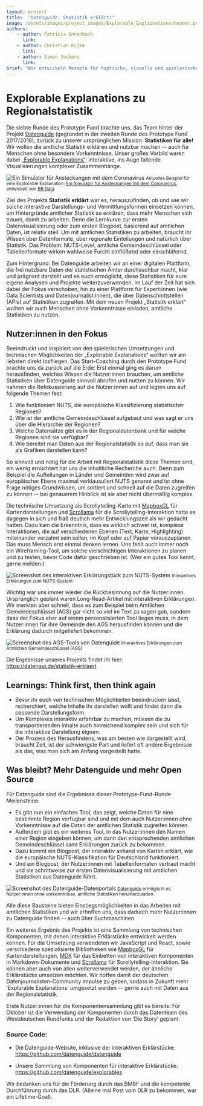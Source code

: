 ```yaml
---
layout: project
title:  "Datenguide: Statistik erklärt!"
image: /assets/images/project_images/Explorable_Explainations/header.png
authors:
    - author: Patricia Ennenbach
      link:
    - author: Christian Rijke
      link:
    - author: Simon Jockers
      link:
brief: "Wir entwickeln Rezepte für haptische, visuelle und spielerische Darstellungsformen von Statistik."
---
```


# Explorable Explanations zu Regionalstatistik

Die siebte Runde des Prototype Fund brachte uns, das Team hinter der Projekt [Datenguide](https://datengui.de) (gegründet in der zweiten Runde des Prototype Fund 2017/2018), zurück zu unserer ursprünglichen Mission: **Statistiken für alle!** Wir wollen die amtliche Statistik erklären und nutzbar machen -- auch für Menschen ohne besondere Vorkenntnisse. Unser großes Vorbild waren dabei [„Explorable Explanations“](https://explorabl.es/): interaktive, ins Auge fallende Visualisierungen komplexer Zusammenhänge.

![Ein Simulator für Ansteckungen mit dem Coronavirus](/assets/images/project_images/Explorable_Explainations/corona_sim.gif)
<small>Aktuelles Beispiel für eine Explorable Explanation: [Ein Simulator für Ansteckungen mit dem Coronavirus](http://web.br.de/interaktiv/corona-simulation/), entwickelt von [BR Data](https://www.br.de/extra/br-data/)</small>

Ziel des Projekts **Statistik erklärt** war es, herauszufinden, ob und wie wir solche interaktive Darstellungs- und Vermittlungsformen einsetzen können, um Hintergründe amtlicher Statistik so erklären, dass mehr Menschen sich trauen, damit zu arbeiten. Denn die Lernkurve zur ersten Datenvisualisierung oder zum ersten Blogpost, basierend auf amtlichen Daten, ist relativ steil. Um mit amtlichen Statistiken zu arbeiten, braucht ihr Wissen über Datenformate, über regionale Einteilungen und natürlich über Statistik. Das Problem: NUTS-Level, amtliche Gemeindeschlüssel oder Tabellenformate wirken wahlweise Furcht einflößend oder einschläfernd.

Zum Hintergrund: Bei Datenguide arbeiten wir an einer digitalen Plattform, die frei nutzbare Daten der statistischen Ämter durchsuchbar macht, klar und prägnant darstellt und es euch ermöglicht, diese Statistiken für eure eigene Analysen und Projekte weiterzuverwenden. Im Lauf der Zeit hat sich dabei der Fokus verschoben, hin zu einer Plattform für Expert:innen (wie Data Scientists und Datenjournalist:innen), die über Datenschnittstellen (APIs) auf Statistiken zugreifen. Mit dem neuen Projekt „Statistik erklärt“ wollten wir auch Menschen ohne Vorkenntnisse einladen, amtliche Statistiken zu nutzen. 

## Nutzer:innen in den Fokus

Beeindruckt und inspiriert von den spielerischen Umsetzungen und technischen Möglichkeiten der „Explorable Explanations“ wollten wir am liebsten direkt losfliegen. Das Start-Coaching durch den Prototype Fund brachte uns da zurück auf die Erde: Erst einmal ging es darum herausfinden, welches Wissen die Nutzer:innen brauchen, um amtliche Statistiken über Datenguide sinnvoll abrufen und nutzen zu können. Wir nahmen die Refokussierung auf die Nutzer:innen auf und legten uns auf folgende Themen fest: 

1. Wie funktioniert NUTS, die europäische Klassifizierung statistischer Regionen?
2. Wie ist der amtliche Gemeindeschlüssel aufgebaut und was sagt er uns über die Hierarchie der Regionen?
3. Welche Datensätze gibt es in der Regionaldatenbank und für welche Regionen sind sie verfügbar?
4. Wie bereitet man Daten aus der Regionalstatistik so auf, dass man sie als Grafiken darstellen kann?

So sinnvoll und nötig für die Arbeit mit Regionalstatistik diese Themen sind, ein wenig ernüchtert hat uns die inhaltliche Recherche auch. Denn zum Beispiel die Aufteilungen in Länder und Gemeinden wird zwar auf europäischer Ebene maximal verklausuliert NUTS genannt und ist ohne Frage nötiges Grundwissen, um sortiert und schnell auf die Daten zugreifen zu können -- bei genauerem Hinblick ist sie aber nicht übermäßig komplex.

Die technische Umsetzung als Scrollytelling-Karte mit [MapboxGL](https://docs.mapbox.com/mapbox-gl-js/) für Kartendarstellungen und [Scrollama](https://pudding.cool/process/introducing-scrollama/) für die Scrollytelling-Interaktion hatte es dagegen in sich und fraß deutlich mehr Entwicklungszeit als wir gedacht hatten. Dazu kam die Erkenntnis, dass es wirklich schwer ist, komplexe Interaktionen, die auf verschiedenen Ebenen (Text, Karte, Highlighting) miteinander verzahnt sein sollen, im Kopf oder auf Papier vorauszuplanen. Das muss Mensch erst einmal denken lernen. Uns fehlt auch immer noch ein Wireframing-Tool, um solche vielschichtigen Interaktionen zu planen und zu testen, bevor Code dafür geschrieben ist. (Wer ein gutes Tool kennt, gerne melden.) 

![Screenshot des interaktiven Erklärungstück zum NUTS-System](/assets/images/project_images/Explorable_Explainations/datenguide_nuts.png)
<small>Interaktives Erklärungen zum NUTS-System</small>

Wichtig war uns immer wieder die Rückbesinnung auf die Nutzer:innen. Ursprünglich geplant waren Long-Read-Artikel mit interaktiven Erklärungen. Wir merkten aber schnell, dass es zum Beispiel beim Amtlichen Gemeindeschlüssel (AGS) gar nicht so viel im Text zu sagen gab, sondern dass der Fokus eher auf einem personalisierten Tool liegen muss, in dem Nutzer:innen für ihre Gemeinde den AGS herausfinden können und die Erklärung dadurch mitgeliefert bekommen.

![Screenshot des AGS-Tools von Datenguide](/assets/images/project_images/Explorable_Explainations/datenguide_ags.png)
<small>Interaktives Erklärungen zum Amtlichen Gemeindeschlüssel (AGS)</small>

Die Ergebnisse unseres Projekts findet ihr hier:  
<https://datengui.de/statistik-erklaert>

## Learnings: Think first, then think again

- Bevor ihr euch von technischen Möglichkeiten beeindrucken lasst, recherchiert, welche Inhalte ihr darstellen wollt und findet dann die passende Darstellungsform.
- Um Komplexes interaktiv erfahrbar zu machen, müssen die zu transportierenden Inhalte auch hinreichend komplex sein und sich für die interaktive Darstellung eignen. 
- Der Prozess des Herausfindens, was am besten wie dargestellt wird, braucht Zeit, ist der schwierigste Part und liefert oft andere Ergebnisse als das, was man sich am Anfang vorgestellt hatte.

## Was bleibt? Mehr Datenguide und mehr Open Source

Für Datenguide sind die Ergebnisse dieser Prototype-Fund-Runde Meilensteine:

- Es gibt nun ein einfaches Tool, das zeigt, welche Daten für eine bestimmte Region verfügbar sind und mit dem auch Nutzer:innen ohne Vorkenntnisse auf die Daten der amtlichen Statistik zugreifen können.
- Außerdem gibt es ein weiteres Tool, in das Nutzer:innen den Namen einer Region eingeben können, um dann den entsprechenden amtlichen Gemeindeschlüssel samt Erklärungen zurück zu bekommen.
- Dazu kommt ein Blogpost, der interaktiv anhand von Karten erklärt, wie die europäische NUTS-Klassifikation für Deutschland funktioniert.
- Und ein Blogpost, der Nutzer:innen mit Tabellenformaten vertraut macht und sie schrittweise zur ersten Datenvisualisierung mit amtlichen Statistiken aus Datenguide führt.

![Screenshot des Datenguide-Datenportals](/assets/images/project_images/Explorable_Explainations/datenguide_datenportal.png)
<small>[Datenguide](https://datengui.de/statistiken) ermöglicht es Nutzer:innen ohne vorkenntnisse, amtliche Statistiken herunterzuladen.</small>

Alle diese Bausteine bieten Einstiegsmöglichkeiten in das Arbeiten mit amtlichen Statistiken und wir erhoffen uns, dass dadurch mehr Nutzer:innen zu Datenguide finden -- auch über Suchmaschinen. 

Ein weiteres Ergebnis des Projekts ist eine Sammlung von technischen Komponenten, mit denen interaktive Erklärstücke entwickelt werden können. Für die Umsetzung verwendeten wir JavaScript und React, sowie verschiedene spezialisierte Bibliotheken wie [MapboxGL](https://docs.mapbox.com/mapbox-gl-js/) für Kartendarstellungen, [MDX](https://mdxjs.com/) für das Einbetten von interaktiven Komponenten in Markdown-Dokumente und [Scrollama](https://pudding.cool/process/introducing-scrollama/) für Scrollytelling-Interaktion. Sie können aber auch von allen weiterverwendet werden, der ähnliche Erklärstücke umsetzen möchten. Wir hoffen damit der deutschen Datenjournalisten-Community Impulse zu geben, sodass in Zukunft mehr ‘Explorable Explanations’ umgesetzt werden -- gerne auch mit Daten aus der Regionalstatistik.

Erste Nutzer:innen für die Komponentensammlung gibt es bereits: Für Oktober ist die Verwendung der Komponenten durch das Datenteam des Westdeutschen Rundfunks und der Redaktion von ‘Die Story’ geplant. 

### Source Code:

- Die Datenguide-Website, inklusive der interaktiven Erklärstücke:  
  <https://github.com/datenguide/datenguide>

- Unsere Sammlung von Komponenten für interaktive Erklärstücke:  
  <https://github.com/datenguide/explorables>

Wir bedanken uns für die Förderung durch das BMBF und die kompetente Durchführung durch das DLR. (Alleine mal Post vom DLR zu bekommen, war ein Lifetime-Goal).
